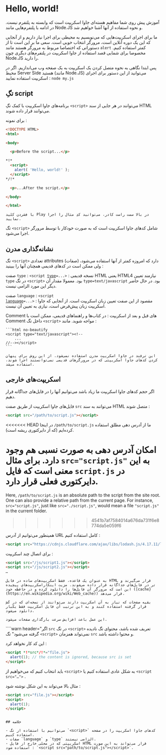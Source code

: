 # Hello, world!

آموزش پیش روی شما مفاهیم هسته‌ای جاوا اسکریپت است که وابسته به پلتفرم نیست. در ادامه با پلتفرم‌هایی مانند Node.JS و نحوه استفاده از آنها آشنا خواهیم شد.

ما برای اجرای اسکریپت‌هایی که می‌نویسیم به محیطی برای اجرا نیاز داریم و از آنجایی که این یک دوره آنلاین است، مرورگر انتخاب خوبی است. سعی ما بر این است تا از دستوراتی که اختصاصا مربوط به مرورگر هستند مانند `alert` کمتر استفاده کنیم. مخصوصا برای شمایی قصد استفاده از جاوا اسکریپت در پلتفرم‌های دیگری چون Node.JS را دارید.

پس ابتدا نگاهی به نحوه متصل کردن یک اسکریپت به یک صفحه وب می‌اندازیم. اگر در محیط Server Side هستید (مانند Node.JS) می‌توانید از این دستور برای اجرای اسکریپت استفاده نمایید : `node my.js`

## تگِ script

برنامه‌های جاوا اسکریپت با کمک تگِ `<script>` می‌توانند در هر جایی از سند HTML می‌توانند قرار داده شوند.

برای نمونه :   

```html run height=100
<!DOCTYPE HTML>
<html>

<body>

  <p>Before the script...</p>

*!*
  <script>
    alert( 'Hello, world!' );
  </script>
*/!*

  <p>...After the script.</p>

</body>

</html>
```

```online
با فشردن کلید Play در بالا سمت راست کادر، می‌توانید کدِ مثال را اجرا نمایید.
```

تگ `<script>` شامل کدهای جاوا اسکریپت است که به صورت خودکار با توسط مرورگر اجرا می‌شود.


## نشانه‌گذاری مدرن

تگ `<script>` تعدادی attributes (صفات) دارد که امروزه کمتر از آنها استفاده می‌شود، ولی ممکن است در کدهای قدیمی همچنان آنها را ببینید :


صفت  `type` : <code>&lt;script <u>type</u>=...&gt;</code>
: نسخه قدیمی HTML یعنی HTML4 نیازمند تعیین `type` در تگ `<script>` بود. معمولا مقدار آن `type=text/javascript` بود. در حال حاضر دیگر این مورد الزامی نیست. 

صفت `language` : <code>&lt;script <u>language</u>=...&gt;</code>
: مقصود از این صفت تعیین زبان اسکریپت است. از آنجایی که جاوا اسکریپت زبان پیش‌فرض است، نیازی به تعیین آن نیست.

Comment های قبل و بعد از اسکریپت
: در کتاب‌ها و راهنماهای قدیمی، ممکن است با Comment داخل تگ `<script>` مواجه شوید. مانند :

    ```html no-beautify
    <script type="text/javascript"><!--
        ...
    //--></script>
    ```

    این ترفند در جاوا اسکریپت مدرن استفاده نمی‌شود. از این روش برای پنهان کردن کدهای جاوا اسکریپتی که در مرورگرهای قدیمی نمی‌توانستند اجرا شوند، استفاده می‌شد. 


## اسکریپت‌‌های خارجی 

اگر حجم کدهای جاوا اسکریپت ما زیاد باشد می‌توانیم آنها را در فایل‌های جداگانه قرار دهیم.

فایل‌های جاوا اسکریپت از طریق صفت `src` می‌توانند به سند HTML متصل شوند :

```html
<script src="/path/to/script.js"></script>
```

<<<<<<< HEAD
در اینجا `/path/to/script.js` ما از آدرس دهی مطلق استفاده کرده‌ایم (که از دایرکتوری ریشه است).

امکان آدرس دهی به صورت نسبی هم وجود دارد. برای مثال `src="script.js"` به این معنی است که فایل `script.js` در دایرکتوری فعلی قرار دارد.
=======
Here, `/path/to/script.js` is an absolute path to the script from the site root. One can also provide a relative path from the current page. For instance, `src="script.js"`, just like `src="./script.js"`, would mean a file `"script.js"` in the current folder.
>>>>>>> 4541b7af7584014a676da731f6e8774da5e059f6

همینطور می‌توانیم از آدرس URL کامل استفاده کنیم :

```html
<script src="https://cdnjs.cloudflare.com/ajax/libs/lodash.js/4.17.11/lodash.js"></script>
```

برای اتصال چند اسکریپت :

```html
<script src="/js/script1.js"></script>
<script src="/js/script2.js"></script>
…
```

```smart
به عنوان یک قاعده، فقط اسکریپت‌های ساده در فایل HTML قرار می‌گیرند و اسکریپت‌های پیچیده‎‌تر در فایل‌های جداگانه قرار داده می‌شوند. مزیت اینکار این است که مرورگر آن فایل‌ها را دانلود کرده و در حافظه خود ([cache}(https://en.wikipedia.org/wiki/Web_cache)) قرار می‌دهد.

بقیه صفحات که نیاز به آن اسکریپت دارند می‌توانند از نسخه‌ای که در کَش قرار گرفته استفاده کنند و به این ترتیب آن فایل اسکریپت فقط یکبار دانلود می‌شود.

این عمل باعث افزایش سرعت بارگذاری صفحات می‌شود.
```

````warn header="اگر `src` در تگ `<script>` تعریف شده باشد، محتوای تگ نادیده گرفته می‌شود"
تگ `<script>` نمی‌تواند همزمان `src` و محتوا داشته باشد.

این کد کار نخواهد کرد :

```html
<script *!*src*/!*="file.js">
  alert(1); // the content is ignored, because src is set
</script>
```

باید انتخاب کنیم که می‌خواهیم از `<script>` به شکل عادی استفاده کنیم یا `<script src="…">` . 

مثال بالا می‌تواند به این شکل نوشته شود :

```html
<script src="file.js"></script>
<script>
  alert(1);
</script>
```
````

## خلاصه

- می‌توانیم با استفاده از تگ `<script>` کدهای جاوا اسکریپت را در صفحه استفاده کنیم.
- صفات `language` و `type` الزامی نیستند.
- اسکریپتی که در محلی خارج از فایل HTML قرار می‌تواند به این صورت استفاده شود : `<script src="path/to/script.js"></script>`.